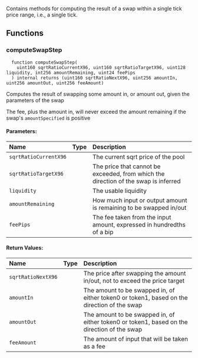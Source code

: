 Contains methods for computing the result of a swap within a single tick price range, i.e., a single tick.


## Functions
### computeSwapStep
```solidity
  function computeSwapStep(
    uint160 sqrtRatioCurrentX96, uint160 sqrtRatioTargetX96, uint128 liquidity, int256 amountRemaining, uint24 feePips
  ) internal returns (uint160 sqrtRatioNextX96, uint256 amountIn, uint256 amountOut, uint256 feeAmount)
```
Computes the result of swapping some amount in, or amount out, given the parameters of the swap

The fee, plus the amount in, will never exceed the amount remaining if the swap's `amountSpecified` is positive

#### Parameters:
| Name | Type | Description                                                          |
| :--- | :--- | :------------------------------------------------------------------- |
|`sqrtRatioCurrentX96` |  | The current sqrt price of the pool
|`sqrtRatioTargetX96` |  | The price that cannot be exceeded, from which the direction of the swap is inferred
|`liquidity` |  | The usable liquidity
|`amountRemaining` |  | How much input or output amount is remaining to be swapped in/out
|`feePips` |  | The fee taken from the input amount, expressed in hundredths of a bip

#### Return Values:
| Name                           | Type          | Description                                                                  |
| :----------------------------- | :------------ | :--------------------------------------------------------------------------- |
|`sqrtRatioNextX96`|  | The price after swapping the amount in/out, not to exceed the price target
|`amountIn`|  | The amount to be swapped in, of either token0 or token1, based on the direction of the swap
|`amountOut`|  | The amount to be swapped in, of either token0 or token1, based on the direction of the swap
|`feeAmount`|  | The amount of input that will be taken as a fee
